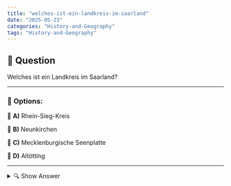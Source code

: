 ```yaml
---
title: "welches-ist-ein-landkreis-im-saarland"
date: "2025-05-23"
categories: "History-and-Geography"
tags: "History-and-Geography"
---
```


## 📌 **Question**

Welches ist ein Landkreis im Saarland?



---

### 📝 **Options:**

🔘 **A)** Rhein-Sieg-Kreis

🔘 **B)** Neunkirchen

🔘 **C)** Mecklenburgische Seenplatte

🔘 **D)** Altötting

---

<details>
  <summary>🔍 Show Answer</summary>

  <p>
💡  <b>Correct Answer:</b>  b
  </p>
  <p>
    📖<b>Explanation:</b>
    Das Saarland, eines der kleinsten Bundesländer Deutschlands, liegt im Südwesten des Landes. Es ist bekannt für seine industriellen Traditionen und malerischen Landschaften. Innerhalb Deutschlands sind Landkreise entscheidend für die Verwaltung regionaler Angelegenheiten. Bei der Frage nach einem Landkreis im Saarland ist es wichtig, die spezifischen Landkreise dieser Region zu kennen. Die Antwortoptionen bieten eine Auswahl verschiedener Landkreise aus unterschiedlichen Bundesländern, was die Wahl anspruchsvoll macht. Ein genauer Blick auf die geographischen und administrativen Einheiten kann bei der Beantwortung der Frage helfen.
  </p>
</details>

